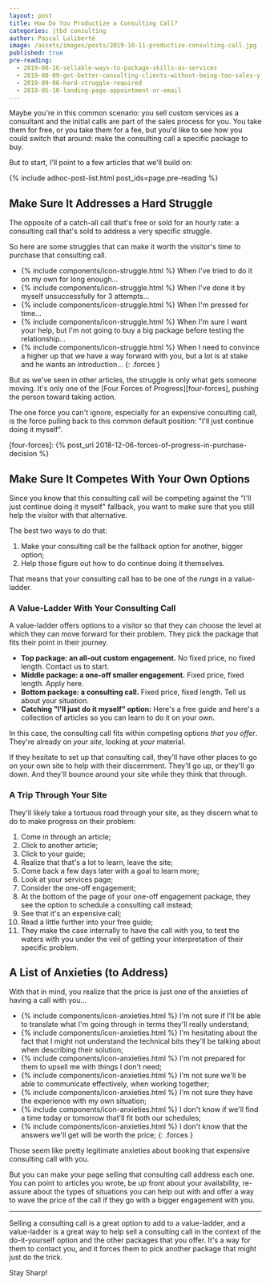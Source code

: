 ```yaml
---
layout: post
title: How Do You Productize a Consulting Call?
categories: jtbd consulting
author: Pascal Laliberté
image: /assets/images/posts/2019-10-11-productize-consulting-call.jpg
published: true
pre-reading:
  - 2019-08-16-sellable-ways-to-package-skills-as-services
  - 2019-08-09-get-better-consulting-clients-without-being-too-sales-y
  - 2019-09-06-hard-struggle-required
  - 2019-05-10-landing-page-appointment-or-email
---
```


Maybe you're in this common scenario: you sell custom services as a consultant and the initial calls are part of the sales process for you. You take them for free, or you take them for a fee, but you'd like to see how you could switch that around: make the consulting call a specific package to buy.

But to start, I'll point to a few articles that we'll build on:

{% include adhoc-post-list.html post_ids=page.pre-reading %}

## Make Sure It Addresses a Hard Struggle

The opposite of a catch-all call that's free or sold for an hourly rate: a consulting call that's sold to address a very specific struggle.

So here are some struggles that can make it worth the visitor's time to purchase that consulting call.

* {% include components/icon-struggle.html %} When I've tried to do it on my own for long enough...
* {% include components/icon-struggle.html %} When I've done it by myself unsuccessfully for 3 attempts...
* {% include components/icon-struggle.html %} When I'm pressed for time...
* {% include components/icon-struggle.html %} When I'm sure I want your help, but I'm not going to buy a big package before testing the relationship...
* {% include components/icon-struggle.html %} When I need to convince a higher up that we have a way forward with you, but a lot is at stake and he wants an introduction...
{: .forces }

But as we've seen in other articles, the struggle is only what gets someone moving. It's only one of the [Four Forces of Progress][four-forces], pushing the person toward taking action.

The one force you can't ignore, especially for an expensive consulting call, is the force pulling back to this common default position: "I'll just continue doing it myself".

[four-forces]: {% post_url 2018-12-06-forces-of-progress-in-purchase-decision %}

## Make Sure It Competes With Your Own Options

Since you know that this consulting call will be competing against the "I'll just continue doing it myself" fallback, you want to make sure that you still help the visitor with that alternative.

The best two ways to do that:

1. Make your consulting call be the fallback option for another, bigger option;
2. Help those figure out how to do continue doing it themselves.

That means that your consulting call has to be one of the _rungs_ in a value-ladder.

### A Value-Ladder With Your Consulting Call

A value-ladder offers options to a visitor so that they can choose the level at which they can move forward for their problem. They pick the package that fits their point in their journey.

* **Top package: an all-out custom engagement.** No fixed price, no fixed length. Contact us to start.
* **Middle package: a one-off smaller engagement.** Fixed price, fixed length. Apply here.
* **Bottom package: a consulting call.** Fixed price, fixed length. Tell us about your situation.
* **Catching "I'll just do it myself" option:** Here's a free guide and here's a collection of articles so you can learn to do it on your own.

In this case, the consulting call fits within competing options _that you offer_. They're already on _your site_, looking at _your_ material.

If they hesitate to set up that consulting call, they'll have other places to go on your own site to help with their discernment. They'll go up, or they'll go down. And they'll bounce around your site while they think that through.

### A Trip Through Your Site

They'll likely take a tortuous road through your site, as they discern what to do to make progress on their problem:

1. Come in through an article;
1. Click to another article;
1. Click to your guide;
1. Realize that that's a lot to learn, leave the site;
1. Come back a few days later with a goal to learn more;
1. Look at your services page;
1. Consider the one-off engagement;
1. At the bottom of the page of your one-off engagement package, they see the option to schedule a consulting call instead;
1. See that it's an expensive call;
1. Read a little further into your free guide;
1. They make the case internally to have the call with you, to test the waters with you under the veil of getting your interpretation of their specific problem.

## A List of Anxieties (to Address)

With that in mind, you realize that the price is just one of the anxieties of having a call with you...

* {% include components/icon-anxieties.html %} I'm not sure if I'll be able to translate what I'm going through in terms they'll really understand;
* {% include components/icon-anxieties.html %} I'm hesitating about the fact that I might not understand the technical bits they'll be talking about when describing their solution;
* {% include components/icon-anxieties.html %} I'm not prepared for them to upsell me with things I don't need;
* {% include components/icon-anxieties.html %} I'm not sure we'll be able to communicate effectively, when working together;
* {% include components/icon-anxieties.html %} I'm not sure they have the experience with my own situation;
* {% include components/icon-anxieties.html %} I don't know if we'll find a time today or tomorrow that'll fit both our schedules;
* {% include components/icon-anxieties.html %} I don't know that the answers we'll get will be worth the price;
{: .forces }

Those seem like pretty legitimate anxieties about booking that expensive consulting call with you.

But you can make your page selling that consulting call address each one. You can point to articles you wrote, be up front about your availability, re-assure about the types of situations you can help out with and offer a way to wave the price of the call if they go with a bigger engagement with you.

---

Selling a consulting call is a great option to add to a value-ladder, and a value-ladder is a great way to help sell a consulting call in the context of the do-it-yourself option and the other packages that you offer. It's a way for them to contact you, and it forces them to pick another package that might just do the trick.

Stay Sharp!
